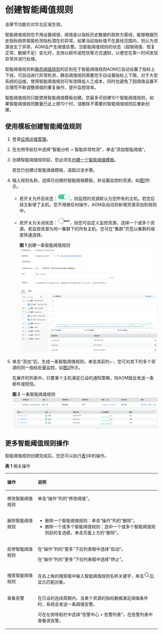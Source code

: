 # 创建智能阈值规则<a name="ZH-CN_TOPIC_0127185814"></a>

该章节功能仅对华北区域生效。

智能阈值规则您不用设置阈值，阈值是以指标历史数据的趋势为基线，能够根据历史指标趋势智能检测指标潜在的异常。如果当前指标值不在基线范围内，则认为资源发生了异常，AOM会产生阈值告警。当智能阈值规则的状态（超限阈值、恢复正常、数据不足）变化时，支持以邮件或短信等方式通知，以便您在第一时间发现异常并进行处理。

智能阈值规则和[静态阈值规则](创建静态阈值规则.md)的区别在于智能阈值规则AOM已自动设置了指标上下线，可自动进行异常检测，静态阈值规则需要您手动设置指标上下限。对于大型系统的运维，使用智能阈值规则可有效降低人工成本，同时也避免了因阈值设置不合理而不断调整阈值的重复操作，提升监控效率。

智能阈值规则只能使用智能阈值模板创建。您最多可创建10个智能阈值规则，如果智能阈值规则数量已达上限10个时，请删除不需要的智能阈值规则后重新创建。

## 使用模板创建智能阈值规则<a name="section775917213398"></a>

1.  登录[应用运维管理](https://console.huaweicloud.com/aom/#/aom/ams/summary)。
2.  在左侧导航栏中选择“智能分析 \> 智能异常检测”，单击“添加智能阈值”。
3.  创建智能阈值规则前，您必须先[创建一个智能阈值模板](创建智能阈值模板.md)。

    若您已创建过智能阈值模板，请跳过该步骤。

4.  输入规则名称，选择已创建的智能阈值模板，并设置监控的资源，如[图1](#fig1454618198503)所示。
    -   若开关为开启状态：![](figures/icon-open.png)，则监控的资源默认为您所有的主机。若您后续又新增了主机，您不用做任何操作，AOM会自动将新增资源添加到规则中。
    -   若开关为关闭状态：![](figures/icon-close.png)，则您可自定义监控资源，选择一个或多个资源。若监控资源为同一集群下的所有主机，您可在“集群”页签以集群的维度快速选择。

        **图 1**  创建一条智能阈值规则<a name="fig1454618198503"></a>  
        ![](figures/创建一条智能阈值规则.png "创建一条智能阈值规则")


5.  单击“添加”后，生成一条智能阈值规则，单击其前的![](figures/icon-down-arrow.png)，您可对其下的多个资源的同一指标批量监控，如[图2](#fig17817551444)所示。

    在展开的列表中，只要某个主机满足已设的通知策略，则AOM就会发送一条邮件或短信。

    **图 2**  一条智能阈值规则<a name="fig17817551444"></a>  
    ![](figures/一条智能阈值规则.png "一条智能阈值规则")


## 更多智能阈值规则操作<a name="zh-cn_topic_0053555539_zh-cn_topic_0053451916_zh-cn_topic_0048372799_zh-cn_topic_0041521713_zh-cn_topic_0041518257_section190099193451"></a>

智能阈值规则创建完成后，您还可以执行[表1](#table289773015816)中的操作。

**表 1**  相关操作

<a name="table289773015816"></a>
<table><thead align="left"><tr id="row1089753013810"><th class="cellrowborder" valign="top" width="20%" id="mcps1.2.3.1.1"><p id="p989717309813"><a name="p989717309813"></a><a name="p989717309813"></a>操作</p>
</th>
<th class="cellrowborder" valign="top" width="80%" id="mcps1.2.3.1.2"><p id="p15897830387"><a name="p15897830387"></a><a name="p15897830387"></a>说明</p>
</th>
</tr>
</thead>
<tbody><tr id="row889712307814"><td class="cellrowborder" valign="top" width="20%" headers="mcps1.2.3.1.1 "><p id="p98971130485"><a name="p98971130485"></a><a name="p98971130485"></a>修改智能阈值规则</p>
</td>
<td class="cellrowborder" valign="top" width="80%" headers="mcps1.2.3.1.2 "><p id="p31097983114"><a name="p31097983114"></a><a name="p31097983114"></a>单击“操作”列的“修改阈值”。</p>
</td>
</tr>
<tr id="row58971630183"><td class="cellrowborder" valign="top" width="20%" headers="mcps1.2.3.1.1 "><p id="p58975306819"><a name="p58975306819"></a><a name="p58975306819"></a>删除智能阈值规则</p>
</td>
<td class="cellrowborder" valign="top" width="80%" headers="mcps1.2.3.1.2 "><a name="ul98211552932"></a><a name="ul98211552932"></a><ul id="ul98211552932"><li>删除一个智能阈值规则：单击“操作”列的“删除”。</li><li>删除一个或多个智能阈值规则：选中一个或多个智能阈值规则前的复选框，单击页面上方的“删除”。</li></ul>
</td>
</tr>
<tr id="row158974301886"><td class="cellrowborder" valign="top" width="20%" headers="mcps1.2.3.1.1 "><p id="p07715381847"><a name="p07715381847"></a><a name="p07715381847"></a>启停智能阈值规则</p>
</td>
<td class="cellrowborder" valign="top" width="80%" headers="mcps1.2.3.1.2 "><p id="p613165216295"><a name="p613165216295"></a><a name="p613165216295"></a>在“操作”列的“更多”下拉列表框中选择“启动”。</p>
<p id="p365534773314"><a name="p365534773314"></a><a name="p365534773314"></a>在“操作”列的“更多”下拉列表框中选择“停止”。</p>
</td>
</tr>
<tr id="row31821833243"><td class="cellrowborder" valign="top" width="20%" headers="mcps1.2.3.1.1 "><p id="p2897163011813"><a name="p2897163011813"></a><a name="p2897163011813"></a>搜索智能阈值规则</p>
</td>
<td class="cellrowborder" valign="top" width="80%" headers="mcps1.2.3.1.2 "><p id="p2583113611591"><a name="p2583113611591"></a><a name="p2583113611591"></a>在右上角的搜索框中输入智能阈值规则名称关键字，单击<a name="image2838659164914"></a><a name="image2838659164914"></a><span><img id="image2838659164914" src="figures/icon-search.png"></span>后显示匹配对象。</p>
</td>
</tr>
<tr id="row938673611152"><td class="cellrowborder" valign="top" width="20%" headers="mcps1.2.3.1.1 "><p id="p17386836141511"><a name="p17386836141511"></a><a name="p17386836141511"></a>查看告警</p>
</td>
<td class="cellrowborder" valign="top" width="80%" headers="mcps1.2.3.1.2 "><p id="p545816404365"><a name="p545816404365"></a><a name="p545816404365"></a>在已设的连续周期内，当某个资源的指标数据满足阈值条件时，系统会发送一条阈值告警。</p>
<p id="p153023815167"><a name="p153023815167"></a><a name="p153023815167"></a>可在左侧导航栏中选择“告警中心 &gt; 告警列表”，在告警列表中查看该告警。</p>
</td>
</tr>
</tbody>
</table>

